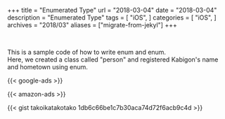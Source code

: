 +++
title = "Enumerated Type"
url = "2018-03-04"
date = "2018-03-04"
description = "Enumerated Type"
tags = [
    "iOS",
]
categories = [
    "iOS",
]
archives = "2018/03"
aliases = ["migrate-from-jekyl"]
+++

<br>

This is a sample code of how to write enum and enum.  
Here, we created a class called "person" and registered Kabigon's name and hometown using enum.  

<!-- Google Ads -->
{{< google-ads >}}

<!-- Amazon Ads -->
{{< amazon-ads >}}

{{< gist takoikatakotako 1db6c66be1c7b30aca74d72f6acb9c4d >}}
